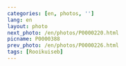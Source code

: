 ```yaml
---
categories: [en, photos, '']
lang: en
layout: photo
next_photo: /en/photos/P0000220.html
picname: P0000388
prev_photo: /en/photos/P0000226.html
tags: [Rooikuiseb]
---
```

